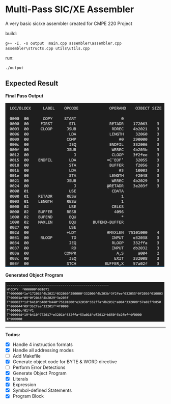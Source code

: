 # Multi-Pass SIC/XE Assembler
A very basic sic/xe assembler created for CMPE 220 Project

build:
```
g++ -I. -o output  main.cpp assembler\assembler.cpp assembler\structs.cpp utils\utils.cpp
```
run:
```
./output
```

## Expected Result

**Final Pass Output**

<img src="./output/sample_output.PNG" width=500>

**Generated Object Program**

<img src="./output/object_code_generator.png" width=500>

---
**Todos:**
- [x] Handle 4 instruction formats
- [x] Handle all addressing modes
- [ ] Add Makefile
- [x] Generate object code for BYTE & WORD directive
- [ ] Perform Error Detections
- [x] Generate Object Program
- [x] Literals
- [x] Expression
- [x] Symbol-defined Statements
- [x] Program Block
